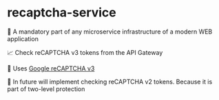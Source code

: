 # recaptcha-service

🍕 A mandatory part of any microservice infrastructure of a modern WEB application

📈 Check reCAPTCHA v3 tokens from the API Gateway

📎 Uses [Google reCAPTCHA v3](https://developers.google.com/recaptcha/docs/v3)

🙌 In future will implement checking reCAPTCHA v2 tokens. Because it is part of two-level protection